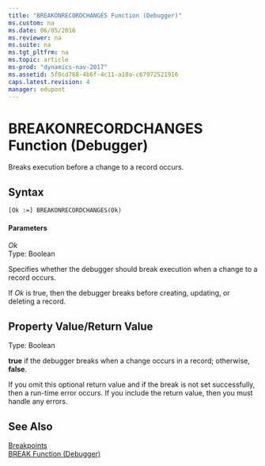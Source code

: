 ```yaml
---
title: "BREAKONRECORDCHANGES Function (Debugger)"
ms.custom: na
ms.date: 06/05/2016
ms.reviewer: na
ms.suite: na
ms.tgt_pltfrm: na
ms.topic: article
ms-prod: "dynamics-nav-2017"
ms.assetid: 5f0cd768-4b6f-4c11-a10a-c67972521916
caps.latest.revision: 4
manager: edupont
---
```

# BREAKONRECORDCHANGES Function (Debugger)
Breaks execution before a change to a record occurs.  
  
## Syntax  
  
```  
[Ok :=] BREAKONRECORDCHANGES(Ok)   
```  
  
#### Parameters  
 *Ok*  
 Type: Boolean  
  
 Specifies whether the debugger should break execution when a change to a record occurs.  
  
 If *Ok* is true, then the debugger breaks before creating, updating, or deleting a record.  
  
## Property Value/Return Value  
 Type: Boolean  
  
 **true** if the debugger breaks when a change occurs in a record; otherwise, **false**.  
  
 If you omit this optional return value and if the break is not set successfully, then a run-time error occurs. If you include the return value, then you must handle any errors.  
  
## See Also  
 [Breakpoints](Breakpoints.md)   
 [BREAK Function \(Debugger\)](BREAK-Function--Debugger-.md)